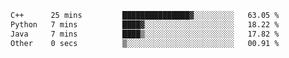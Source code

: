 
<!--START_SECTION:waka-->

```txt
C++      25 mins         ███████████████▓░░░░░░░░░   63.05 %
Python   7 mins          ████▓░░░░░░░░░░░░░░░░░░░░   18.22 %
Java     7 mins          ████▒░░░░░░░░░░░░░░░░░░░░   17.82 %
Other    0 secs          ▒░░░░░░░░░░░░░░░░░░░░░░░░   00.91 %
```

<!--END_SECTION:waka-->
